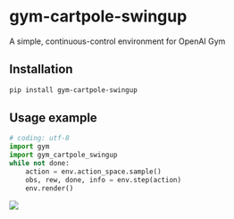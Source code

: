 # gym-cartpole-swingup
A simple, continuous-control environment for OpenAI Gym

## Installation
```bash
pip install gym-cartpole-swingup
```

## Usage example
```python
# coding: utf-8
import gym
import gym_cartpole_swingup
while not done:
    action = env.action_space.sample()
    obs, rew, done, info = env.step(action)
    env.render()
```

![](https://i.imgur.com/Z8bLLM8.png)
